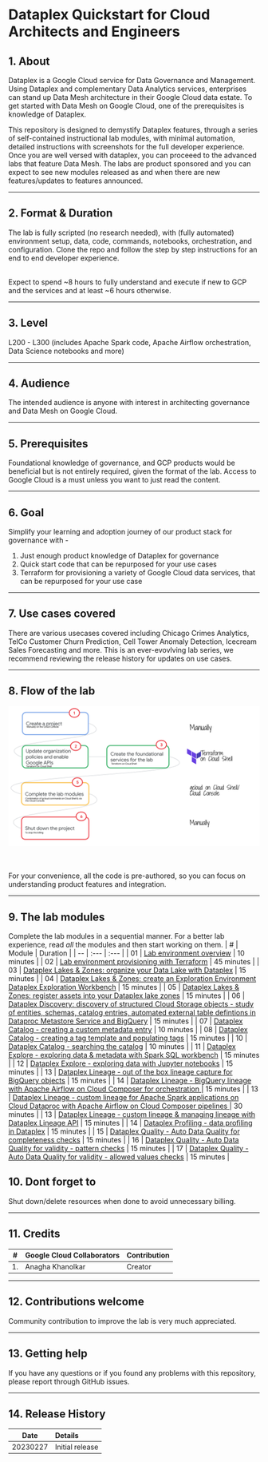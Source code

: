 # Dataplex Quickstart for Cloud Architects and Engineers

## 1. About

Dataplex is a Google Cloud service for Data Governance and Management. Using Dataplex and complementary Data Analytics services, enterprises can stand up Data Mesh architecture in their Google Cloud data estate. To get started with Data Mesh on Google Cloud, one of the prerequisites is knowledge of Dataplex.<br>

This repository is designed to demystify Dataplex features, through a series of self-contained instructional lab modules, with minimal automation, detailed instructions with screenshots for the full developer experience. Once you are well versed with dataplex, you can proceeed to the advanced labs that feature Data Mesh. The labs are product sponsored and you can expect to see new modules released as and when there are new features/updates to features announced.

<hr>

## 2. Format & Duration
The lab is fully scripted (no research needed), with (fully automated) environment setup, data, code, commands, notebooks, orchestration, and configuration. Clone the repo and follow the step by step instructions for an end to end developer experience. <br><br>

Expect to spend ~8 hours to fully understand and execute if new to GCP and the services and at least ~6 hours otherwise.

<hr>

## 3. Level
L200 - L300 (includes Apache Spark code, Apache Airflow orchestration, Data Science notebooks and more)

<hr>

## 4. Audience
The intended audience is anyone with interest in architecting governance and Data Mesh on Google Cloud.

<hr>

## 5. Prerequisites
Foundational knowledge of governance, and GCP products would be beneficial but is not entirely required, given the format of the lab. Access to Google Cloud is a must unless you want to just read the content.

<hr>

## 6. Goal
Simplify your learning and adoption journey of our product stack for governance with - <br> 
1. Just enough product knowledge of Dataplex for governance<br>
2. Quick start code that can be repurposed for your use cases<br>
3. Terraform for provisioning a variety of Google Cloud data services, that can be repurposed for your use case<br>

<hr>

## 7. Use cases covered
There are various usecases covered including Chicago Crimes Analytics, TelCo Customer Churn Prediction, Cell Tower Anomaly Detection, Icecream Sales Forecasting and more. This is an ever-evovlving lab series, we recommend reviewing the release history for updates on use cases.

<hr>

## 8. Flow of the lab

![LP-00](01-images/landing-page-00.png)   
<br><br>

For your convenience, all the code is pre-authored, so you can focus on understanding product features and integration.

<hr>

## 9. The lab modules
Complete the lab modules in a sequential manner. For a better lab experience, read *all* the modules and then start working on them.
| # | Module | Duration | 
| -- | :--- | :--- |
| 01 | [Lab environment overview](02-lab-guide/module-01-lab-environment-overview.md) | 10 minutes |
| 02 | [Lab environment provisioning with Terraform](02-lab-guide/module-02-terraform-provisioning.md) | 45 minutes |
| 03 | [Dataplex Lakes & Zones: organize your Data Lake with Dataplex](02-lab-guide/module-03-organize-your-data-lake.md) | 15 minutes |
| 04 | [Dataplex Lakes & Zones: create an Exploration Environment Dataplex Exploration Workbench](02-lab-guide/module-04-create-exploration-environment.md) | 15 minutes |
| 05 | [Dataplex Lakes & Zones: register assets into your Dataplex lake zones](02-lab-guide/module-05-register-assets-into-zones.md) | 15 minutes |
| 06 | [Dataplex Discovery: discovery of structured Cloud Storage objects - study of entities, schemas, catalog entries, automated external table defintions in Dataproc Metastore Service and BigQuery](02-lab-guide/module-06-discovery.md) | 15 minutes |
| 07 | [Dataplex Catalog - creating a custom metadata entry](02-lab-guide/module-07-1-custom-entry-in-catalog.md) | 10 minutes |
| 08 | [Dataplex Catalog - creating a tag template and populating tags](02-lab-guide/module-07-2-create-tag-template-for-catalog-entry.md) | 15 minutes |
| 10 | [Dataplex Catalog - searching the catalog](02-lab-guide/module-07-4-search-catalog.md) | 10 minutes |
| 11 | [Dataplex Explore - exploring data & metadata with Spark SQL workbench](02-lab-guide/module-08-1-explore-with-spark-sql.md) | 15 minutes |
| 12 | [Dataplex Explore - exploring data with Jupyter notebooks](02-lab-guide/module-08-2-explore-with-jupyter-notebooks.md) | 15 minutes |
| 13 | [Dataplex Lineage - out of the box lineage capture for BigQuery objects](02-lab-guide/module-09-1-data-lineage-with-bigquery.md) | 15 minutes |
| 14 | [Dataplex Lineage - BigQuery lineage with Apache Airflow on Cloud Composer for orchestration ](02-lab-guide/module-09-2-data-lineage-with-cloud-composer-bq.md) | 15 minutes |
| 13 | [Dataplex Lineage - custom lineage for Apache Spark applications on Cloud Dataproc with Apache Airflow on Cloud Composer pipelines ](02-lab-guide/module-09-3-data-lineage-with-cloud-composer-spark.md) | 30 minutes |
| 13 | [Dataplex Lineage - custom lineage & managing lineage with Dataplex Lineage API](02-lab-guide/module-09-4-custom-lineage.md) | 15 minutes |
| 14 | [Dataplex Profiling - data profiling in Dataplex](02-lab-guide/module-10-1-data-profiling.md) | 15 minutes |
| 15 | [Dataplex Quality - Auto Data Quality for completeness checks](02-lab-guide/module-11-1a-auto-dq-completeness.md) | 15 minutes |
| 16 | [Dataplex Quality - Auto Data Quality for validity - pattern checks](02-lab-guide/module-11-1b-auto-dq-validity.md) | 15 minutes |
| 17 | [Dataplex Quality - Auto Data Quality for validity - allowed values checks](02-lab-guide/module-11-1c-auto-dq-value-set.md) | 15 minutes |



## 10. Dont forget to 
Shut down/delete resources when done to avoid unnecessary billing.

<hr>

## 11. Credits
| # | Google Cloud Collaborators | Contribution  | 
| -- | :--- | :--- |
| 1. | Anagha Khanolkar | Creator |



<hr>

## 12. Contributions welcome
Community contribution to improve the lab is very much appreciated. <br>

<hr>

## 13. Getting help
If you have any questions or if you found any problems with this repository, please report through GitHub issues.

<hr>

## 14. Release History
| Date | Details | 
| -- | :--- | 
| 20230227 |  Initial release |




